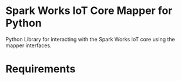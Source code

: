 # Spark Works IoT Core Mapper for Python

Python Library for interacting with the Spark Works IoT core using the mapper interfaces.

# Requirements
